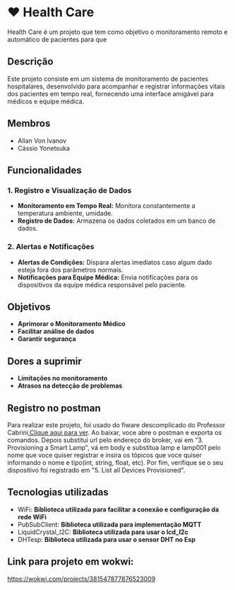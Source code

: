 # ❤️ Health Care

Health Care é um projeto que tem como objetivo o monitoramento remoto e automático de pacientes para que 

## Descrição
Este projeto consiste em um sistema de monitoramento de pacientes hospitalares, desenvolvido para acompanhar e registrar informações vitais dos pacientes em tempo real, fornecendo uma interface amigável para médicos e equipe médica.

## Membros
- Allan Von Ivanov
- Cássio Yonetsuka

## Funcionalidades

### 1. Registro e Visualização de Dados
- **Monitoramento em Tempo Real:** Monitora constantemente a temperatura ambiente, umidade.
- **Registro de Dados:** Armazena os dados coletados em um banco de dados.

### 2. Alertas e Notificações
- **Alertas de Condições:** Dispara alertas imediatos caso algum dado esteja fora dos parâmetros normais.
- **Notificações para Equipe Médica:** Envia notificações para os dispositivos da equipe médica responsável pelo paciente.

## Objetivos
- **Aprimorar o Monitoramento Médico**
- **Facilitar análise de dados**
- **Garantir segurança**

## Dores a suprimir
- **Limitações no monitoramento**
- **Atrasos na detecção de problemas**

## Registro no postman
Para realizar este projeto, foi usado do fiware descomplicado do Professor Cabrini,<a href="https://github.com/fabiocabrini/fiware">Clique aqui para ver</a>.
Ao baixar, voce abre o postman e exporta os comandos. Depois substitui url pelo endereço do broker, vai em "3. Provisioning a Smart Lamp", vá em body e substitua lamp e lamp001 pelo nome que voce quiser registrar e insira os tópicos que voce quiser informando o nome e tipo(int, string, float, etc).
Por fim, verifique se o seu dispositivo foi registrado em "5. List all Devices Provisioned".

## Tecnologias utilizadas
- WiFi:
**Biblioteca utilizada para facilitar a conexão e configuração da rede WiFi**
- PubSubClient:
**Biblioteca utilizada para implementação MQTT**
- LiquidCrystal_I2C:
**Biblioteca utilizada para usar o lcd_I2c**
- DHTesp:
**Biblioteca utilizada para usar o sensor DHT no Esp**

## Link para projeto em wokwi:

https://wokwi.com/projects/381547877876523009
